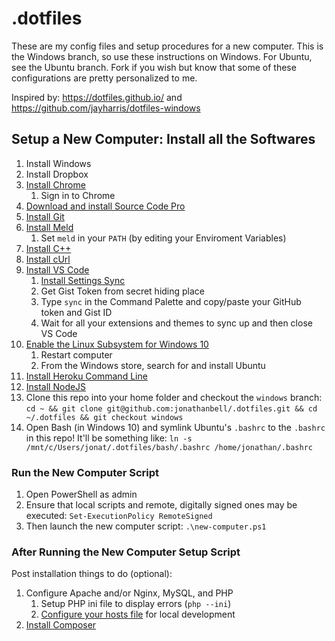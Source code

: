 # .dotfiles

These are my config files and setup procedures for a new computer. This is the Windows branch, so use these instructions on Windows. For Ubuntu, see the Ubuntu branch. Fork if you wish but know that some of these configurations are pretty personalized to me.

Inspired by: <https://dotfiles.github.io/> and <https://github.com/jayharris/dotfiles-windows>

## Setup a New Computer: Install all the Softwares

1. Install Windows
1. Install Dropbox
1. [Install Chrome](https://www.google.com/chrome/browser/desktop/index.html)
   1. Sign in to Chrome
1. [Download and install Source Code Pro](https://fonts.google.com/specimen/Source+Code+Pro?selection.family=Source+Code+Pro)
1. [Install Git](https://git-scm.com/download/win)
1. [Install Meld](http://meldmerge.org/)
   1. Set `meld` in your `PATH` (by editing your Enviroment Variables)
1. [Install C++](https://www.microsoft.com/en-us/download/details.aspx?id=48145)
1. [Install cUrl](https://curl.haxx.se/download.html)
1. [Install VS Code](https://code.visualstudio.com)
   1. [Install Settings Sync](https://marketplace.visualstudio.com/items?itemName=Shan.code-settings-sync)
   1. Get Gist Token from secret hiding place
   1. Type `sync` in the Command Palette and copy/paste your GitHub token and Gist ID
   1. Wait for all your extensions and themes to sync up and then close VS Code
1. [Enable the Linux Subsystem for Windows 10](https://docs.microsoft.com/en-us/windows/wsl/install-win10)
   1. Restart computer
   1. From the Windows store, search for and install Ubuntu
1. [Install Heroku Command Line](https://devcenter.heroku.com/articles/heroku-command-line#download-and-install)
1. [Install NodeJS](https://nodejs.org/en/download/)
1. Clone this repo into your home folder and checkout the `windows` branch: `cd ~ && git clone git@github.com:jonathanbell/.dotfiles.git && cd ~/.dotfiles && git checkout windows`
1. Open Bash (in Windows 10) and symlink Ubuntu's `.bashrc` to the `.bashrc` in this repo! It'll be something like: `ln -s /mnt/c/Users/jonat/.dotfiles/bash/.bashrc /home/jonathan/.bashrc`

### Run the New Computer Script

1. Open PowerShell as admin
1. Ensure that local scripts and remote, digitally signed ones may be executed: `Set-ExecutionPolicy RemoteSigned`
1. Then launch the new computer script: `.\new-computer.ps1`

### After Running the New Computer Setup Script

Post installation things to do (optional):

1. Configure Apache and/or Nginx, MySQL, and PHP
   1. Setup PHP ini file to display errors (`php --ini`)
   1. [Configure your hosts file](https://www.petri.com/easily-edit-hosts-file-windows-10) for local development
1. [Install Composer](https://getcomposer.org/download/)
